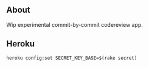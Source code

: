 ## About

Wip experimental commit-by-commit codereview app.

## Heroku

    heroku config:set SECRET_KEY_BASE=$(rake secret)

